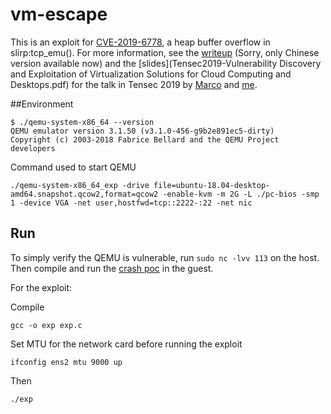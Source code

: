 # vm-escape

This is an exploit for [CVE-2019-6778](https://bugzilla.redhat.com/show_bug.cgi?id=1664205), a heap buffer overflow in slirp:tcp_emu(). For
more information, see the [writeup](writeup_zh.md) (Sorry, only Chinese version available now) and the [slides](Tensec2019-Vulnerability Discovery and Exploitation of Virtualization Solutions for Cloud Computing and Desktops.pdf) for the talk in Tensec 2019 by [Marco](https://twitter.com/marcograss) and [me](https://twitter.com/KiraCxy).

##Environment

```shell
$ ./qemu-system-x86_64 --version
QEMU emulator version 3.1.50 (v3.1.0-456-g9b2e891ec5-dirty)
Copyright (c) 2003-2018 Fabrice Bellard and the QEMU Project developers
```

Command used to start QEMU

```shell
./qemu-system-x86_64_exp -drive file=ubuntu-18.04-desktop-amd64.snapshot.qcow2,format=qcow2 -enable-kvm -m 2G -L ./pc-bios -smp 1 -device VGA -net user,hostfwd=tcp::2222-:22 -net nic
```

## Run

To simply verify the QEMU is vulnerable, run `sudo nc -lvv 113` on the host. Then compile and run the [crash poc](crash_poc.c) in the guest.

For the exploit:

Compile

```shell
gcc -o exp exp.c
```

Set MTU for the network card before running the exploit

```shell
ifconfig ens2 mtu 9000 up
```

Then

```shell
./exp
```

